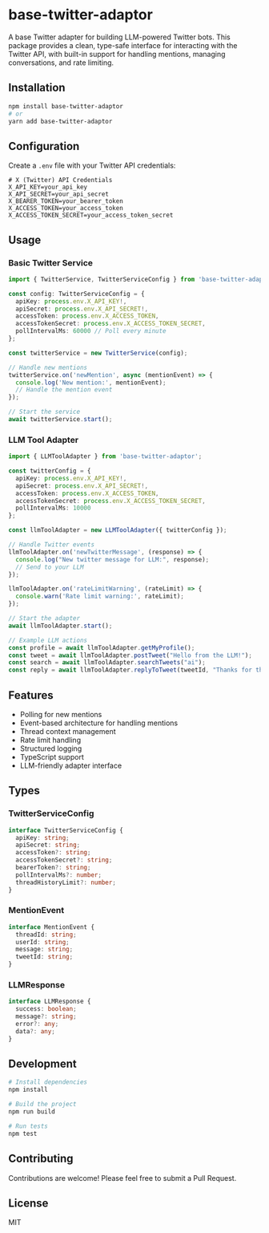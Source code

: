 # base-twitter-adaptor

A base Twitter adapter for building LLM-powered Twitter bots. This package provides a clean, type-safe interface for interacting with the Twitter API, with built-in support for handling mentions, managing conversations, and rate limiting.

## Installation

```bash
npm install base-twitter-adaptor
# or
yarn add base-twitter-adaptor
```

## Configuration

Create a `.env` file with your Twitter API credentials:

```env
# X (Twitter) API Credentials
X_API_KEY=your_api_key
X_API_SECRET=your_api_secret
X_BEARER_TOKEN=your_bearer_token
X_ACCESS_TOKEN=your_access_token
X_ACCESS_TOKEN_SECRET=your_access_token_secret
```

## Usage

### Basic Twitter Service

```typescript
import { TwitterService, TwitterServiceConfig } from 'base-twitter-adaptor';

const config: TwitterServiceConfig = {
  apiKey: process.env.X_API_KEY!,
  apiSecret: process.env.X_API_SECRET!,
  accessToken: process.env.X_ACCESS_TOKEN,
  accessTokenSecret: process.env.X_ACCESS_TOKEN_SECRET,
  pollIntervalMs: 60000 // Poll every minute
};

const twitterService = new TwitterService(config);

// Handle new mentions
twitterService.on('newMention', async (mentionEvent) => {
  console.log('New mention:', mentionEvent);
  // Handle the mention event
});

// Start the service
await twitterService.start();
```

### LLM Tool Adapter

```typescript
import { LLMToolAdapter } from 'base-twitter-adaptor';

const twitterConfig = {
  apiKey: process.env.X_API_KEY!,
  apiSecret: process.env.X_API_SECRET!,
  accessToken: process.env.X_ACCESS_TOKEN,
  accessTokenSecret: process.env.X_ACCESS_TOKEN_SECRET,
  pollIntervalMs: 10000
};

const llmToolAdapter = new LLMToolAdapter({ twitterConfig });

// Handle Twitter events
llmToolAdapter.on('newTwitterMessage', (response) => {
  console.log("New twitter message for LLM:", response);
  // Send to your LLM
});

llmToolAdapter.on('rateLimitWarning', (rateLimit) => {
  console.warn('Rate limit warning:', rateLimit);
});

// Start the adapter
await llmToolAdapter.start();

// Example LLM actions
const profile = await llmToolAdapter.getMyProfile();
const tweet = await llmToolAdapter.postTweet("Hello from the LLM!");
const search = await llmToolAdapter.searchTweets("ai");
const reply = await llmToolAdapter.replyToTweet(tweetId, "Thanks for the mention!");
```

## Features

- Polling for new mentions
- Event-based architecture for handling mentions
- Thread context management
- Rate limit handling
- Structured logging
- TypeScript support
- LLM-friendly adapter interface

## Types

### TwitterServiceConfig
```typescript
interface TwitterServiceConfig {
  apiKey: string;
  apiSecret: string;
  accessToken?: string;
  accessTokenSecret?: string;
  bearerToken?: string;
  pollIntervalMs?: number;
  threadHistoryLimit?: number;
}
```

### MentionEvent
```typescript
interface MentionEvent {
  threadId: string;
  userId: string;
  message: string;
  tweetId: string;
}
```

### LLMResponse
```typescript
interface LLMResponse {
  success: boolean;
  message?: string;
  error?: any;
  data?: any;
}
```

## Development

```bash
# Install dependencies
npm install

# Build the project
npm run build

# Run tests
npm test
```

## Contributing

Contributions are welcome! Please feel free to submit a Pull Request.

## License

MIT 